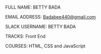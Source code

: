 FULL NAME: BETTY BADA

EMAIL ADDRESS: Badabee440@gmail.com

SLACK USERNAME: BETTY BADA

TRACKS: Front End

COURSES: HTML, CSS and JavaScript